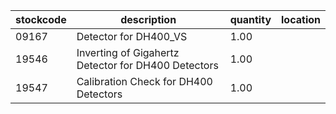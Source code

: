 |stockcode|description|quantity|location|
|---------|-----------|--------|--------|
|09167|Detector for DH400_VS|1.00||
|19546|Inverting of Gigahertz Detector for DH400 Detectors|1.00||
|19547|Calibration Check for DH400 Detectors|1.00||
